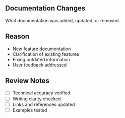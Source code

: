 ## Documentation Changes
What documentation was added, updated, or removed.

## Reason
- New feature documentation
- Clarification of existing features
- Fixing outdated information
- User feedback addressed

## Review Notes
- [ ] Technical accuracy verified
- [ ] Writing clarity checked
- [ ] Links and references updated
- [ ] Examples tested
